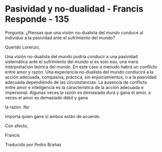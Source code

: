 # Pasividad y no-dualidad - Francis Responde - 135

Pregunta: ¿Piensas que una visión no-dualista del mundo conduce al individuo a la pasividad ante el sufrimiento del mundo?

Querido Lorenzo,

Una visión no-dualista del mundo podría conducir a una pasividad sistemática ante el sufrimiento del mundo si es solo eso, una mera interpretación teórica del mundo. En este caso a menudo habrá un conflicto entre amor y razón. Una experiencia no-dualista del mundo conducirá a la acción adecuada, compasiva, práctica, sin enjuiciamientos, o a la pasividad adecuada dependiendo de las circunstancias. La ausencia de conflicto entre amor e inteligencia es la característica de la acción adecuada e impersonal. Algunas veces la razón es demasiado dura y gana el amor, a veces el amor es demasiado débil y gana

la razón. No

importa quien gane si ambos están de acuerdo.

Con afecto,

Francis

Traducido por Pedro Brañas

